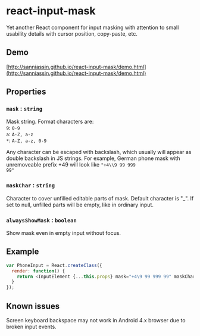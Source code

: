 # react-input-mask

Yet another React component for input masking with attention to small usability details with cursor position, copy-paste, etc.

## Demo
[http://sanniassin.github.io/react-input-mask/demo.html](http://sanniassin.github.io/react-input-mask/demo.html)

## Properties
### `mask` : `string`

Mask string. Format characters are:<br/>
<code>9</code>: <code>0-9</code><br/>
<code>a</code>: <code>A-Z, a-z</code><br/>
<code>*</code>: <code>A-Z, a-z, 0-9</code>

Any character can be escaped with backslash, which usually will appear as double backslash in JS strings. For example, German phone mask with unremoveable prefix +49 will look like <code>"+4\\\\9 99 999 99"</code>

### `maskChar` : `string`

Character to cover unfilled editable parts of mask. Default character is "_". If set to null, unfilled parts will be empty, like in ordinary input.

### `alwaysShowMask` : `boolean`

Show mask even in empty input without focus.

## Example
```js
var PhoneInput = React.createClass({
  render: function() {
    return <InputElement {...this.props} mask="+4\9 99 999 99" maskChar=" "/>;
  }
});
```

## Known issues
Screen keyboard backspace may not work in Android 4.x browser due to broken input events.
